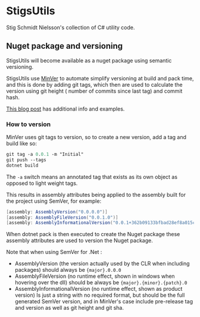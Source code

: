# StigsUtils

Stig Schmidt Nielsson's collection of C# utility code.

## Nuget package and versioning

StigsUtils will become available as a nuget package using semantic versioning.

StigsUtils use [MinVer](https://github.com/adamralph/minver)
to automate simplify versioning at build and pack time, and this is done by
adding git tags, which then are used to calculate the version using git height (
number of commits since last tag) and commit hash.

[This blog post](https://rehansaeed.com/the-easiest-way-to-version-nuget-packages/)
has additional info and examples.

### How to version

MinVer uses git tags to version, so to create a new version, add a tag and build
like so:

```ps
git tag -a 0.0.1 -m "Initial"
git push --tags
dotnet build
```

The `-a` switch means an annotated tag that exists as its own object as opposed
to light weight tags.

This results in assembly attributes being applied to the assembly built for the
project using SemVer, for example:

```cs
[assembly: AssemblyVersion("0.0.0.0")]
[assembly: AssemblyFileVersion("0.0.1.0")]
[assembly: AssemblyInformationalVersion("0.0.1+362b09133bfbad28ef8a015c634efdb35eb17122")]
```

When dotnet pack is then executed to create the Nuget package these assembly
attributes are used to version the Nuget package.

Note that when using SemVer for .Net :

- AssemblyVersion (the version actually used by the CLR when including packages)
  should always be `{major}.0.0.0`
- AssemblyFileVersion (no runtime effect, shown in windows when hovering over
  the dll) should be always be `{major}.{minor}.{patch}.0`
- AssemblyInformationalVersion (no runtime effect, shown as product version)
  Is just a string with no required format, but should be the full generated
  SemVer version, and in MinVer's case include pre-release tag and version as
  well as git height and git sha. 

